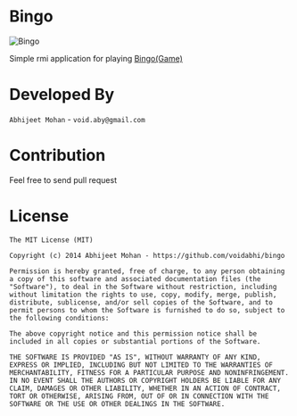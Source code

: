 Bingo
=====

![Bingo](http://stmaryslynn.org/wp-content/uploads/2010/06/Bingo-300x106.jpg)

Simple rmi application for playing [Bingo(Game)](http://en.wikipedia.org/wiki/Bingo_(U.S.))

Developed By
=============
`Abhijeet Mohan` - `void.aby@gmail.com`

Contribution
=============

Feel free to send pull request

License
==========================
```
The MIT License (MIT)

Copyright (c) 2014 Abhijeet Mohan - https://github.com/voidabhi/bingo

Permission is hereby granted, free of charge, to any person obtaining a copy of this software and associated documentation files (the "Software"), to deal in the Software without restriction, including without limitation the rights to use, copy, modify, merge, publish, distribute, sublicense, and/or sell copies of the Software, and to permit persons to whom the Software is furnished to do so, subject to the following conditions:

The above copyright notice and this permission notice shall be included in all copies or substantial portions of the Software.

THE SOFTWARE IS PROVIDED "AS IS", WITHOUT WARRANTY OF ANY KIND, EXPRESS OR IMPLIED, INCLUDING BUT NOT LIMITED TO THE WARRANTIES OF MERCHANTABILITY, FITNESS FOR A PARTICULAR PURPOSE AND NONINFRINGEMENT. IN NO EVENT SHALL THE AUTHORS OR COPYRIGHT HOLDERS BE LIABLE FOR ANY CLAIM, DAMAGES OR OTHER LIABILITY, WHETHER IN AN ACTION OF CONTRACT, TORT OR OTHERWISE, ARISING FROM, OUT OF OR IN CONNECTION WITH THE SOFTWARE OR THE USE OR OTHER DEALINGS IN THE SOFTWARE.
```
